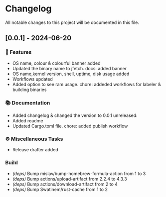 # Changelog

All notable changes to this project will be documented in this file.

## [0.0.1] - 2024-06-20

### 🚀 Features

- OS name, colour & colourful banner added
- Updated the binary name to jfetch. docs: added banner
- OS name,kernel version, shell, uptime, disk usage added
- Workflows updated
- Added option to see ram usage. chore: addeded workflows for labeler & building binaries

### 📚 Documentation

- Added changelog & changed the version to 0.0.1 unreleased:
- Added readme
- Updated Cargo.toml file. chore: added publish workflow

### ⚙️ Miscellaneous Tasks

- Release drafter added

### Build

- *(deps)* Bump mislav/bump-homebrew-formula-action from 1 to 3
- *(deps)* Bump actions/upload-artifact from 2.2.4 to 4.3.3
- *(deps)* Bump actions/download-artifact from 2 to 4
- *(deps)* Bump Swatinem/rust-cache from 1 to 2

<!-- generated by git-cliff -->
